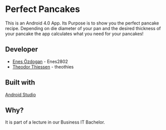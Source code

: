 # Perfect Pancakes

This is an Android 4.0 App. Its Purpose is to show you the perfect pancake recipe.
Depending on die diameter of your pan and the desired thickness of your pancake the app calculates what you need for your pancakes!

## Developer

* [Enes Özdogan](https://github.com/Enes2802) - Enes2802
* [Theodor Thiessen](https://github.com/theothies) - theothies

## Built with

[Android Studio](https://developer.android.com/studio)

## Why?

It is part of a lecture in our Business IT Bachelor.

